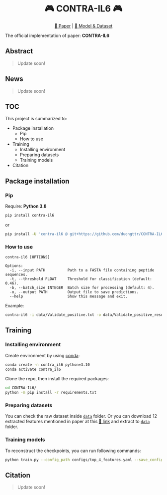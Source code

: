 <h1 align="center">🎮 CONTRA-IL6 🎮</h1>
<p align="center"><a href="">📝 Paper</a> | <a href="https://1drv.ms/f/c/fa72f5f3c0e55162/EqrXX1Jbr7dIhKGKn8iSHRQB9KWFc-IxyGX-oJpX2ZEq9A?e=yZsxe7">🚩 Model & Dataset</a></p>

The official implementation of paper: **CONTRA-IL6**

## Abstract
> Update soon!

## News
> Update soon!

## TOC
This project is summarized to:
- Package installation
    - Pip
    - How to use
- Training
    - Installing environment
    - Preparing datasets
    - Training models
- Citation

## Package installation
### Pip

Require: **Python 3.8**

```zsh
pip install contra-il6
```

or

```zsh
pip install -U 'contra-il6 @ git+https://github.com/duongttr/CONTRA-IL6.git'
```


### How to use
```
contra-il6 [OPTIONS]

Options:
  -i, --input PATH          Path to a FASTA file containing peptide sequences.
  -t, --threshold FLOAT     Threshold for classification (default: 0.46).
  -b, --batch_size INTEGER  Batch size for processing (default: 4).
  -o, --output PATH         Output file to save predictions.
  --help                    Show this message and exit.
```

Example:
```zsh
contra-il6 -i data/Validate_positive.txt -o data/Validate_positive_result.csv
```

## Training
### Installing environment
Create environment by using [conda](https://docs.conda.io/projects/conda/en/latest/user-guide/getting-started.html):
```zsh
conda create -n contra_il6 python=3.10
conda activate contra_il6
```

Clone the repo, then install the required packages:
```zsh
cd CONTRA-IL6/
python -m pip install -r requirements.txt
```

### Preparing datasets
You can check the raw dataset inside [`data`](./data) folder. Or you can download 12 extracted features mentioned in paper at this [🔗 link](https://1drv.ms/f/c/fa72f5f3c0e55162/EqrXX1Jbr7dIhKGKn8iSHRQB9KWFc-IxyGX-oJpX2ZEq9A?e=yZsxe7) and extract to [`data`](./data) folder.

### Training models
To reconstruct the checkpoints, you can run following commands:
```zsh
python train.py --config_path configs/top_4_features.yaml --save_config
```

## Citation
> Update soon!